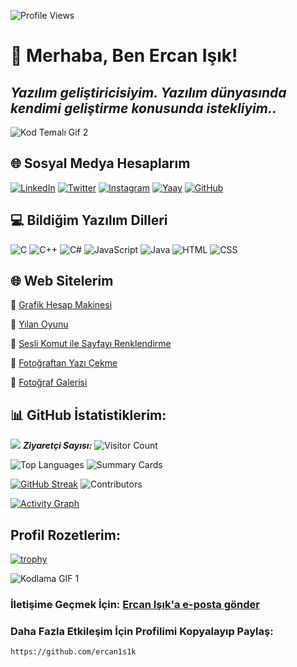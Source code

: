 ![Profile Views](https://komarev.com/ghpvc/?username=ercan1s1k&color=blue)
# 👋 Merhaba, Ben Ercan Işık!

## ***Yazılım geliştiricisiyim. Yazılım dünyasında kendimi geliştirme konusunda istekliyim..***

![Kod Temalı Gif 2](https://media.giphy.com/media/26tn33aiTi1jkl6H6/giphy.gif)

## 🌐 Sosyal Medya Hesaplarım
[![LinkedIn](https://img.shields.io/badge/LinkedIn-0077B5?style=for-the-badge&logo=linkedin&logoColor=white)](https://www.linkedin.com/in/ercan1s1k)
[![Twitter](https://img.shields.io/badge/Twitter-1DA1F2?style=for-the-badge&logo=twitter&logoColor=white)](https://twitter.com/akikvsafir)
[![Instagram](https://img.shields.io/badge/Instagram-E4405F?style=for-the-badge&logo=instagram&logoColor=white)](https://instagram.com/ercan1s1k)
[![Yaay](https://yaay.com.tr/yaay_logo_light.svg?BackgroundColor=blue)](https://www.yaay.com.tr/AkikVeSafir)
[![GitHub](https://img.shields.io/badge/GitHub-100000?style=for-the-badge&logo=github&logoColor=white)](https://github.com/ercan1s1k)

## 💻 Bildiğim Yazılım Dilleri
![C](https://img.shields.io/badge/C-A8B9CC?style=for-the-badge&logo=c&logoColor=white)
![C++](https://img.shields.io/badge/C++-00599C?style=for-the-badge&logo=cplusplus&logoColor=white)
![C#](https://img.shields.io/badge/C%23-239120?style=for-the-badge&logo=csharp&logoColor=white)
![JavaScript](https://img.shields.io/badge/JavaScript-F7DF1E?style=for-the-badge&logo=javascript&logoColor=white)
![Java](https://img.shields.io/badge/Java-007396?style=for-the-badge&logo=java&logoColor=white)
![HTML](https://img.shields.io/badge/HTML-E34F26?style=for-the-badge&logo=html5&logoColor=white)
![CSS](https://img.shields.io/badge/CSS-1572B6?style=for-the-badge&logo=css3&logoColor=white)

## 🌐 Web Sitelerim

🔗 [Grafik Hesap Makinesi](https://ercan1s1k.github.io/grafik-hesap-makinesi)

🔗 [Yılan Oyunu](https://ercan1s1k.github.io/yilan_oyunu)

🔗 [Sesli Komut ile Sayfayı Renklendirme ](https://ercan1s1k.github.io/sayfayi_soyledigin_renkle_renklendir)

🔗 [Fotoğraftan Yazı Çekme](https://ercan1s1k.github.io/fotodaki_yaziyi_al)

🔗 [Fotoğraf Galerisi](https://ercan1s1k.github.io/galeri)

## 📊 GitHub İstatistiklerim:
[![](https://visitcount.itsvg.in/api?id=ercan1s1k&label=Profilime%20T%C4%B1klanma%20Say%C4%B1s%C4%B1&color=2&icon=8&pretty=false)](https://visitcount.itsvg.in)  ***Ziyaretçi Sayısı:*** ![Visitor Count](https://profile-counter.glitch.me/ercan1s1k/count.svg) 
   
![Top Languages](https://github-readme-stats.vercel.app/api/top-langs/?username=ercan1s1k&layout=compact&theme=react)
![Summary Cards](https://github-profile-summary-cards.vercel.app/api/cards/profile-details?username=ercan1s1k&theme=vue&Color=dark)

[![GitHub Streak](https://github-readme-streak-stats.herokuapp.com/?user=ercan1s1k&theme=dark)](https://github.com/ercan1s1k)
![Contributors](https://github-readme-stats.vercel.app/api?username=ercan1s1k&show_icons=true&theme=react&count_private=true)

[![Activity Graph](https://github-readme-activity-graph.vercel.app/graph?username=ercan1s1k&theme=react-dark)](https://github.com/ashutosh00710/github-readme-activity-graph)

## Profil Rozetlerim:
[![trophy](https://github-profile-trophy.vercel.app/?username=ercan1s1k&theme=onedark&column=8)](https://github.com/ryo-ma/github-profile-trophy)






![Kodlama GIF 1](https://media.giphy.com/media/l0HlNQ03J5JxX6lva/giphy.gif?width=950&height=500)


















### İletişime Geçmek İçin: [Ercan Işık'a e-posta gönder](mailto:ercanik@yandex.com)

### Daha Fazla Etkileşim İçin Profilimi Kopyalayıp Paylaş:
```
https://github.com/ercan1s1k
```

